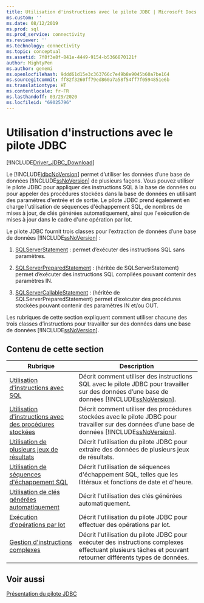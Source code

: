 ```yaml
---
title: Utilisation d'instructions avec le pilote JDBC | Microsoft Docs
ms.custom: ''
ms.date: 08/12/2019
ms.prod: sql
ms.prod_service: connectivity
ms.reviewer: ''
ms.technology: connectivity
ms.topic: conceptual
ms.assetid: 7f8f3e8f-841e-4449-9154-b5366870121f
author: MightyPen
ms.author: genemi
ms.openlocfilehash: 9ddd61d15e3c363766c7e49b8e9045b60a7be164
ms.sourcegitcommit: ff82f3260ff79ed860a7a58f54ff7f0594851e6b
ms.translationtype: HT
ms.contentlocale: fr-FR
ms.lasthandoff: 03/29/2020
ms.locfileid: "69025796"
---
```

# <a name="using-statements-with-the-jdbc-driver"></a>Utilisation d'instructions avec le pilote JDBC

[!INCLUDE[Driver_JDBC_Download](../../includes/driver_jdbc_download.md)]

Le [!INCLUDE[jdbcNoVersion](../../includes/jdbcnoversion_md.md)] permet d’utiliser les données d’une base de données [!INCLUDE[ssNoVersion](../../includes/ssnoversion-md.md)] de plusieurs façons. Vous pouvez utiliser le pilote JDBC pour appliquer des instructions SQL à la base de données ou pour appeler des procédures stockées dans la base de données en utilisant des paramètres d'entrée et de sortie. Le pilote JDBC prend également en charge l'utilisation de séquences d'échappement SQL, de nombres de mises à jour, de clés générées automatiquement, ainsi que l'exécution de mises à jour dans le cadre d'une opération par lot.  
  
Le pilote JDBC fournit trois classes pour l’extraction de données d’une base de données [!INCLUDE[ssNoVersion](../../includes/ssnoversion-md.md)] :  
  
1. [SQLServerStatement](../../connect/jdbc/reference/sqlserverstatement-class.md) : permet d’exécuter des instructions SQL sans paramètres.  
  
2. [SQLServerPreparedStatement](../../connect/jdbc/reference/sqlserverpreparedstatement-class.md) : (héritée de SQLServerStatement) permet d’exécuter des instructions SQL compilées pouvant contenir des paramètres IN.  
  
3. [SQLServerCallableStatement](../../connect/jdbc/reference/sqlservercallablestatement-class.md) : (héritée de SQLServerPreparedStatement) permet d’exécuter des procédures stockées pouvant contenir des paramètres IN et/ou OUT.  
  
 Les rubriques de cette section expliquent comment utiliser chacune des trois classes d’instructions pour travailler sur des données dans une base de données [!INCLUDE[ssNoVersion](../../includes/ssnoversion-md.md)].  
  
## <a name="in-this-section"></a>Contenu de cette section  

| Rubrique                                                                                                    | Description                                                                                                                                            |
| -------------------------------------------------------------------------------------------------------- | ------------------------------------------------------------------------------------------------------------------------------------------------------ |
| [Utilisation d'instructions avec SQL](../../connect/jdbc/using-statements-with-sql.md)                             | Décrit comment utiliser des instructions SQL avec le pilote JDBC pour travailler sur des données d’une base de données [!INCLUDE[ssNoVersion](../../includes/ssnoversion-md.md)].    |
| [Utilisation d'instructions avec des procédures stockées](../../connect/jdbc/using-statements-with-stored-procedures.md) | Décrit comment utiliser des procédures stockées avec le pilote JDBC pour travailler sur des données d’une base de données [!INCLUDE[ssNoVersion](../../includes/ssnoversion-md.md)]. |
| [Utilisation de plusieurs jeux de résultats](../../connect/jdbc/using-multiple-result-sets.md)                           | Décrit l'utilisation du pilote JDBC pour extraire des données de plusieurs jeux de résultats.                                                                       |
| [Utilisation de séquences d'échappement SQL](../../connect/jdbc/using-sql-escape-sequences.md)                           | Décrit l'utilisation de séquences d'échappement SQL, telles que les littéraux et fonctions de date et d'heure.                                                               |
| [Utilisation de clés générées automatiquement](../../connect/jdbc/using-auto-generated-keys.md)                             | Décrit l'utilisation des clés générées automatiquement.                                                                                                     |
| [Exécution d'opérations par lot](../../connect/jdbc/performing-batch-operations.md)                         | Décrit l'utilisation du pilote JDBC pour effectuer des opérations par lot.                                                                                      |
| [Gestion d'instructions complexes](../../connect/jdbc/handling-complex-statements.md)                         | Décrit l'utilisation du pilote JDBC pour exécuter des instructions complexes effectuant plusieurs tâches et pouvant retourner différents types de données.               |
  
## <a name="see-also"></a>Voir aussi

[Présentation du pilote JDBC](../../connect/jdbc/overview-of-the-jdbc-driver.md)  
